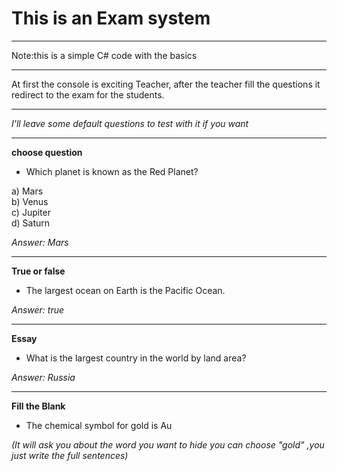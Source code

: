 # This is an Exam system 
_____
Note:this is a simple C# code with the basics  
_____
At first the console is exciting Teacher, after the teacher fill the questions it redirect to the exam for the students.
_____
*I'll leave some default questions to test with it if you want*
_____
**choose question**
- Which planet is known as the Red Planet?

a) Mars  
b) Venus   
c) Jupiter  
d) Saturn   

*Answer: Mars*    

-----------------------    
**True or false**    
- The largest ocean on Earth is the Pacific Ocean.

*Answer: true*   

-----------------------    
**Essay**    
- What is the largest country in the world by land area?   

*Answer: Russia*  

-----------------------    
**Fill the Blank**     
- The chemical symbol for gold is Au    

*(It will ask you about the word you want to hide you can choose "gold" ,you just write the full sentences)*    

